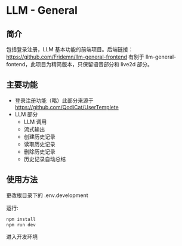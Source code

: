 # LLM - General
## 简介
包括登录注册，LLM 基本功能的前端项目。后端链接：https://github.com/Fridemn/llm-general-frontend
有别于 llm-general-fontend，此项目为精简版本，只保留语音部分和 live2d 部分。 
## 主要功能
- 登录注册功能（略）此部分来源于 https://github.com/QodiCat/UserTemplete
- LLM 部分
    - LLM 调用
    - 流式输出
    - 创建历史记录
    - 读取历史记录
    - 删除历史记录
    - 历史记录自动总结
## 使用方法

更改根目录下的 .env.development

运行:

```bash
npm install
npm run dev
```

进入开发环境